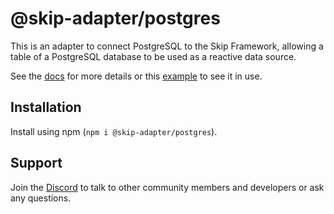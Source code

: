 # @skip-adapter/postgres

This is an adapter to connect PostgreSQL to the Skip Framework, allowing a table
of a PostgreSQL database to be used as a reactive data source.

See the [docs](https://skiplabs.io/docs/api/adapters/postgres) for more details or this
[example](https://github.com/SkipLabs/skip/blob/main/examples/hackernews/skip_leader/src/hackernews.service.ts)
to see it in use.

## Installation

Install using npm (`npm i @skip-adapter/postgres`).

## Support

Join the [Discord](https://discord.gg/ss4zxfgUBH) to talk to other community
members and developers or ask any questions.
